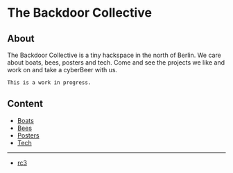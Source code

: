 # The Backdoor Collective

## About
The Backdoor Collective is a tiny hackspace in the north of Berlin.
We care about boats, bees, posters and tech.
Come and see the projects we like and work on and 
take a cyberBeer with us.

``` important::
This is a work in progress.
```

## Content
* [Boats](boats.md)
* [Bees](bees.md)
* [Posters](posters.md)
* [Tech](tech.md)

---

* [rc3](rc3.md)
